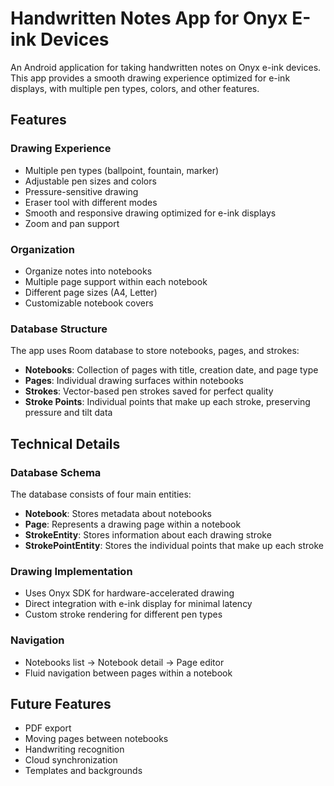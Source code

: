 # Handwritten Notes App for Onyx E-ink Devices

An Android application for taking handwritten notes on Onyx e-ink devices. This app provides a smooth drawing experience optimized for e-ink displays, with multiple pen types, colors, and other features.

## Features

### Drawing Experience
- Multiple pen types (ballpoint, fountain, marker)
- Adjustable pen sizes and colors
- Pressure-sensitive drawing
- Eraser tool with different modes
- Smooth and responsive drawing optimized for e-ink displays
- Zoom and pan support

### Organization
- Organize notes into notebooks
- Multiple page support within each notebook
- Different page sizes (A4, Letter)
- Customizable notebook covers

### Database Structure
The app uses Room database to store notebooks, pages, and strokes:

- **Notebooks**: Collection of pages with title, creation date, and page type
- **Pages**: Individual drawing surfaces within notebooks
- **Strokes**: Vector-based pen strokes saved for perfect quality
- **Stroke Points**: Individual points that make up each stroke, preserving pressure and tilt data

## Technical Details

### Database Schema
The database consists of four main entities:
- **Notebook**: Stores metadata about notebooks
- **Page**: Represents a drawing page within a notebook
- **StrokeEntity**: Stores information about each drawing stroke
- **StrokePointEntity**: Stores the individual points that make up each stroke

### Drawing Implementation
- Uses Onyx SDK for hardware-accelerated drawing
- Direct integration with e-ink display for minimal latency
- Custom stroke rendering for different pen types

### Navigation
- Notebooks list → Notebook detail → Page editor
- Fluid navigation between pages within a notebook

## Future Features
- PDF export
- Moving pages between notebooks
- Handwriting recognition
- Cloud synchronization
- Templates and backgrounds